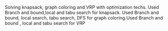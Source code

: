 Solving knapsack, graph coloring and VRP with optimization techs. Used Branch and bound,local and tabu search for knapsack. Used Branch and bound, local search, tabu search, DFS for graph coloring.Used Branch and bound , local and tabu search for VRP
